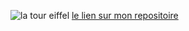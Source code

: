 ![la tour eiffel](https://i.pinimg.com/originals/0e/77/f1/0e77f14bc97949abf9583be78eea7d0d.jpg)
[le lien sur mon repositoire](https://github.com/daria-kur/markdown-portfolio)
